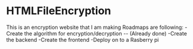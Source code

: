 # HTMLFileEncryption
This is an encryption website that I am making 
Roadmaps are following:
-Create the algorithm for encryption/decryption -- (Already done)
-Create the backend
-Create the frontend
-Deploy on to a Rasberry pi
